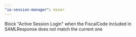 ```yaml
---
"io-session-manager": minor
---
```


Block "Active Session Login" when the FiscalCode included in SAMLResponse does not match the current one
